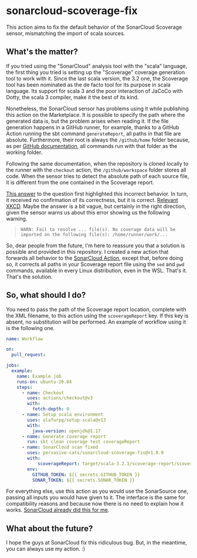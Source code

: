# sonarcloud-scoverage-fix

This action aims to fix the default behavior of the SonarCloud Scoverage sensor, mismatching the import of scala sources.

## What's the matter?

If you tried using the "SonarCloud" analysis tool with the "scala" language, the first thing you tried is setting up the "Scoverage" coverage generation tool to work with it. Since the last scala version, the 3.2 one, the Scoverage tool has been nominated as the de facto tool for its purpose in scala language. Its support for scala 3 and the poor interaction of JaCoCo with Dotty, the scala 3 compiler, make it the best of its kind.

Nonetheless, the SonarCloud sensor has problems using it while publishing this action on the Marketplace. It is possible to specify
the path where the generated data is, but the problem arises when reading it. If the file generation happens in a GitHub runner, for example, thanks to a GitHub Action running the sbt command ``generateReport``, all paths in that file are absolute. Furthermore, their root is always the ``/github/home`` folder because, as per
[GitHub documentation](https://docs.github.com/en/actions/using-github-hosted-runners/about-github-hosted-runners#file-systems),
all commands run with that folder as the working folder.

Following the same documentation, when the repository is cloned locally to the runner with the ``checkout`` action, the ``/github/workspace`` folder stores all code. When the sensor tries to detect the absolute path of each source file, it is different from the one contained in the Scoverage report.

[This answer](https://community.sonarsource.com/t/failed-to-resolve-files-with-scoverage/68825/4) to the question first highlighted this incorrect behavior. In turn, it received no confirmation of its correctness, but it is correct.
[Relevant XKCD](https://xkcd.com/979/). Maybe the answer is a bit vague, but certainly in the right direction, given the sensor
warns us about this error showing us the following warning.

> ``WARN: Fail to resolve ... file(s). No coverage data will be imported on the following file(s): /home/runner/work/...``

So, dear people from the future, I'm here to reassure you that a solution is possible and provided in this repository. I created a new action that forwards all behavior to the
[SonarCloud Action](https://github.com/SonarSource/sonarcloud-github-action), except that, before doing so, it corrects all paths
in your Scoverage report file using the ``sed`` and ``pwd`` commands, available in every Linux distribution, even in the WSL.
That's it. That's the solution.

## So, what should I do?

You need to pass the path of the Scoverage report location, complete with the XML filename, to this action using the
``scoverageReport`` key. If this key is absent, no substitution will be performed. An example of workflow using it is the following one.

```YAML
name: Workflow

on:
  pull_request:

jobs:
  example:
    name: Example job
    runs-on: ubuntu-20.04
    steps:
      - name: Checkout
        uses: actions/checkout@v3
        with:
          fetch-depth: 0
      - name: Setup scala environment
        uses: olafurpg/setup-scala@v13
        with:
          java-version: openjdk@1.17
      - name: Generate coverage report
        run: sbt clean coverage test coverageReport
      - name: SonarCloud scan fixed
        uses: pervasive-cats/sonarcloud-scoverage-fix@v1.0.0
        with:
            scoverageReport: target/scala-3.2.1/scoverage-report/scoverage.xml
        env:
          GITHUB_TOKEN: ${{ secrets.GITHUB_TOKEN }}
          SONAR_TOKEN: ${{ secrets.SONAR_TOKEN }}
```

For everything else, use this action as you would use the SonarSource one, passing all inputs you would have given to it. The
interface is the same for compatibility reasons and because now there is no need to explain how it works.
[SonarCloud already did this for me](https://github.com/SonarSource/sonarcloud-github-action#usage).

## What about the future?

I hope the guys at SonarCloud fix this ridiculous bug. But, in the meantime, you can always use my action. :)
